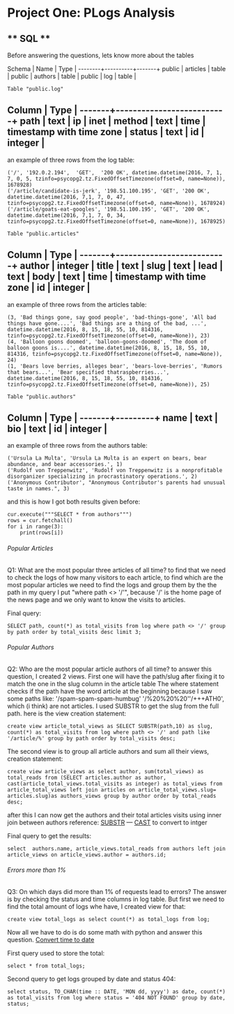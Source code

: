# Project One: PLogs Analysis


## ** SQL **
Before answering the questions, lets know more about the tables

Schema |   Name   | Type  |
--------+----------+-------+
public | articles | table |
public | authors  | table |
public | log      | table |

    Table "public.log"
Column |           Type           |
-------+--------------------------+
path   | text                     |
ip     | inet                     |
method | text                     |
time   | timestamp with time zone |
status | text                     |
id     | integer                  |
-----------------------------------

an example of three rows from the log table:
```
('/', '192.0.2.194',  'GET',  '200 OK', datetime.datetime(2016, 7, 1, 7, 0, 5, tzinfo=psycopg2.tz.FixedOffsetTimezone(offset=0, name=None)), 1678928)
('/article/candidate-is-jerk', '198.51.100.195', 'GET', '200 OK', datetime.datetime(2016, 7,1, 7, 0, 47, tzinfo=psycopg2.tz.FixedOffsetTimezone(offset=0, name=None)), 1678924)
('/article/goats-eat-googles', '198.51.100.195', 'GET', '200 OK', datetime.datetime(2016, 7,1, 7, 0, 34, tzinfo=psycopg2.tz.FixedOffsetTimezone(offset=0, name=None)), 1678925)
```

    Table "public.articles"
Column |           Type           |
-------+--------------------------+
author | integer                  |
title  | text                     |
slug   | text                     |
lead   | text                     |
body   | text                     |
time   | timestamp with time zone |
id     | integer                  |
-----------------------------------

an example of three rows from the articles table:
```
(3, 'Bad things gone, say good people', 'bad-things-gone', 'All bad things have gone....', 'Bad things are a thing of the bad, ...', datetime.datetime(2016, 8, 15, 18, 55, 10, 814316, tzinfo=psycopg2.tz.FixedOffsetTimezone(offset=0, name=None)), 23)
(4, 'Balloon goons doomed', 'balloon-goons-doomed', 'The doom of balloon goons is....', datetime.datetime(2016, 8, 15, 18, 55, 10, 814316, tzinfo=psycopg2.tz.FixedOffsetTimezone(offset=0, name=None)), 24)
(1, 'Bears love berries, alleges bear', 'bears-love-berries', 'Rumors that bears...', 'Bear specified thatraspberries...', datetime.datetime(2016, 8, 15, 18, 55, 10, 814316, tzinfo=psycopg2.tz.FixedOffsetTimezone(offset=0, name=None)), 25)
```

    Table "public.authors"
Column |  Type   |
-------+---------+
name   | text    |
bio    | text    |
id     | integer |
------------------

an example of three rows from the authors table:
```
('Ursula La Multa', 'Ursula La Multa is an expert on bears, bear abundance, and bear accessories.', 1)
('Rudolf von Treppenwitz', 'Rudolf von Treppenwitz is a nonprofitable disorganizer specializing in procrastinatory operations.', 2)
('Anonymous Contributor', "Anonymous Contributor's parents had unusual taste in names.", 3)
```

and this is how I got both results given before:
```
cur.execute("""SELECT * from authors""")
rows = cur.fetchall()
for i in range(3):  
    print(rows[i])
```

###### Popular Articles
Q1: What are the most popular three articles of all time?
to find that we need to check the logs of how many visitors to each article,
to find which are the most popular articles we need to find the logs and group them by the the path
in my query I put "where path <> '/'", because '/' is the home page of the news page and we only want to know the visits to articles.

Final query:
```
SELECT path, count(*) as total_visits from log where path <> '/' group by path order by total_visits desc limit 3;
```


###### Popular Authors
Q2: Who are the most popular article authors of all time?
to answer this question, I created 2 views. First one will have the path/slug after fixing it to match the one in the slug column in the article table
The where statement checks if the path have the word article at the beginning because I saw some paths like: '/spam-spam-spam-humbug' '/%20%20%20''/+++ATH0',
which (i think) are not articles. I used SUBSTR to get the slug from the full path.
here is the view creation statement:
```
create view article_total_views as SELECT SUBSTR(path,10) as slug, count(*) as total_visits from log where path <> '/' and path like '/article/%' group by path order by total_visits desc;
```
The second view is to group all article authors and sum all their views, creation statement:
```
create view article_views as select author, sum(total_views) as total_reads from (SELECT articles.author as author, cast(article_total_views.total_visits as integer) as total_views from article_total_views left join articles on article_total_views.slug= articles.slug)as authors_views group by author order by total_reads desc;
```
after this I can now get the authors and their total articles visits using inner join between authors
reference:
[SUBSTR](https://webfocusinfocenter.informationbuilders.com/wfappent/TLs/TL_srv_dm/source/sql_char21.htm) — [CAST](https://stackoverflow.com/questions/10518258/typecast-string-to-integer-postgres)    to convert to intger

Final query to get the results:
```
select  authors.name, article_views.total_reads from authors left join article_views on article_views.author = authors.id;
```


###### Errors more than 1%
Q3: On which days did more than 1% of requests lead to errors? 
The answer is by checking the status and time columns in log table. But first we need to find the total amount of logs whe have, I created view for that:
```
create view total_logs as select count(*) as total_logs from log;
```
Now all we have to do is do some math with python and answer this question.
[Convert time to date](http://www.postgresqltutorial.com/postgresql-date/)

First query used to store the total:
```
select * from total_logs;
```
Second query to get logs grouped by date and status 404:
```
select status, TO_CHAR(time :: DATE, 'MON dd, yyyy') as date, count(*) as total_visits from log where status = '404 NOT FOUND' group by date, status;
```